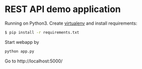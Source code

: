 # REST API demo application

Running on Python3. Create [virtualenv](https://virtualenv.pypa.io/en/latest/) and install requirements:

```sh
$ pip install -r requirements.txt
```

Start webapp by 

```python
python app.py
```

Go to http://localhost:5000/ 